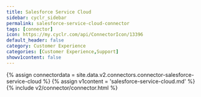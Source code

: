 ```yaml
---
title: Salesforce Service Cloud
sidebar: cyclr_sidebar
permalink: salesforce-service-cloud-connector
tags: [connector]
icon: https://my.cyclr.com/api/ConnectorIcon/13396
default_header: false
category: Customer Experience
categories: [Customer Experience,Support]
showv1content: false
---
```

{% assign connectordata = site.data.v2.connectors.connector-salesforce-service-cloud %}
{% assign v1content = 'salesforce-service-cloud.md' %}
{% include v2/connector/connector.html %}	